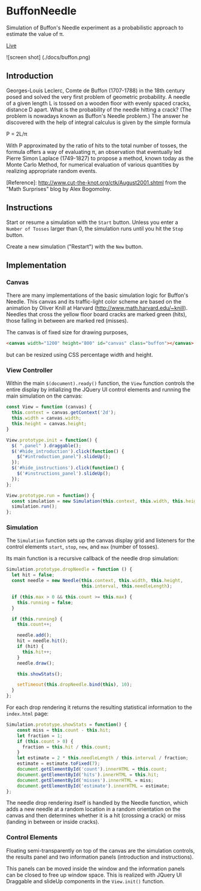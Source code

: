 # BuffonNeedle
Simulation of Buffon's Needle experiment as a probabilistic approach to
estimate the value of &pi;.

[Live][github]

[github]: https://mfliedner.github.io/

![screen shot] (./docs/buffon.png)

## Introduction

Georges-Louis Leclerc, Comte de Buffon (1707-1788) in the 18th century posed and solved
the very first problem of geometric probability. A needle of a given length L is tossed
on a wooden floor with evenly spaced cracks, distance D apart. What is the probability
of the needle hitting a crack? (The problem is nowadays known as Buffon's Needle problem.)
The answer he discovered with the help of integral calculus is given by the simple formula

P = 2L/&pi;

With P approximated by the ratio of hits to the total number of tosses, the formula offers a way
of evaluating &pi;, an observation that eventually led Pierre Simon Laplace (1749-1827) to propose
a method, known today as the Monte Carlo Method, for numerical evaluation of various quantities
by realizing appropriate random events.

[Reference]: http://www.cut-the-knot.org/ctk/August2001.shtml from the "Math Surprises"
blog by Alex Bogomolny.

## Instructions

Start or resume a simulation with the `Start` button. Unless you enter a
`Number of Tosses` larger than 0, the simulation runs until you hit the
`Stop` button.

Create a new simulation ("Restart") with the `New` button.

## Implementation

### Canvas

There are many implementations of the basic simulation logic for Buffon's
Needle. This canvas and its traffic-light color scheme are based on the
animation by Oliver Knill at Harvard (http://www.math.harvard.edu/~knill).
Needles that cross the yellow floor board cracks are marked green (hits),
those falling in between are marked red (misses).

The canvas is of fixed size for drawing purposes,

```html
<canvas width="1200" height="800" id="canvas" class="buffon"></canvas>
 ```

but can be resized using CSS percentage width and height.

### View Controller

Within the main `$(document).ready()` function, the `View` function controls
the entire display by intializing the JQuery UI control elements and running
the main simulation on the canvas:

```javascript
const View = function (canvas) {
  this.context = canvas.getContext('2d');
  this.width = canvas.width;
  this.height = canvas.height;
}

View.prototype.init = function() {
  $( ".panel" ).draggable();
  $('#hide_introduction').click(function() {
    $("#introduction_panel").slideUp();
  });
  $('#hide_instructions').click(function() {
    $('#instructions_panel').slideUp();
  });
};

View.prototype.run = function() {
  const simulation = new Simulation(this.context, this.width, this.height);
  simulation.run();
};
 ```

### Simulation

The `Simulation` function sets up the canvas display grid and listeners
for the control elements `start`, `stop`, `new`, and `max` (number of tosses).

Its main function is a recursive callback of the needle drop simulation:

```javascript
Simulation.prototype.dropNeedle = function () {
  let hit = false;
  const needle = new Needle(this.context, this.width, this.height,
                            this.interval, this.needleLength);

  if (this.max > 0 && this.count >= this.max) {
    this.running = false;
  }

  if (this.running) {
    this.count++;

    needle.add();
    hit = needle.hit();
    if (hit) {
      this.hit++;
    }
    needle.draw();

    this.showStats();

    setTimeout(this.dropNeedle.bind(this), 10);
  }
};
 ```
For each drop rendering it returns the resulting statistical information
to the `index.html` page:

```javascript
Simulation.prototype.showStats = function() {
    const miss = this.count - this.hit;
    let fraction = 1;
    if (this.count > 0) {
      fraction = this.hit / this.count;
    }
    let estimate = 2 * this.needleLength / this.interval / fraction;
    estimate = estimate.toFixed(7);
    document.getElementById('count').innerHTML = this.count;
    document.getElementById('hits').innerHTML = this.hit;
    document.getElementById('misses').innerHTML = miss;
    document.getElementById('estimate').innerHTML = estimate;
};
 ```

The needle drop rendering itself is handled by the Needle function, which
adds a new needle at a random location in a random orientation on the canvas
and then determines whether it is a hit (crossing a crack) or miss (landing
in between or inside cracks).

### Control Elements

Floating semi-transparently on top of the canvas are the simulation controls,
the results panel and two information panels (introduction and instructions).

This panels can be moved inside the window and the information panels can
be closed to free up window space.  This is realized with JQuery UI
Draggable and slideUp components in the `View.init()` function.
